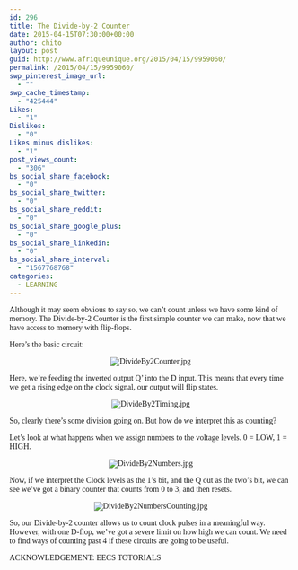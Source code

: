 ```yaml
---
id: 296
title: The Divide-by-2 Counter
date: 2015-04-15T07:30:00+00:00
author: chito
layout: post
guid: http://www.afriqueunique.org/2015/04/15/9959060/
permalink: /2015/04/15/9959060/
swp_pinterest_image_url:
  - ""
swp_cache_timestamp:
  - "425444"
Likes:
  - "1"
Dislikes:
  - "0"
Likes minus dislikes:
  - "1"
post_views_count:
  - "306"
bs_social_share_facebook:
  - "0"
bs_social_share_twitter:
  - "0"
bs_social_share_reddit:
  - "0"
bs_social_share_google_plus:
  - "0"
bs_social_share_linkedin:
  - "0"
bs_social_share_interval:
  - "1567768768"
categories:
  - LEARNING
---
```

<span style="font-family:Verdana;">Although it may seem obvious to say so, we can&#8217;t count unless we have some kind of memory. The Divide-by-2 Counter is the first simple counter we can make, now that we have access to memory with flip-flops.</span>

<span style="font-family:Verdana;">Here&#8217;s the basic circuit:</span>

<p align="center">
  <span style="font-family:Verdana;"><img src="http://www.eecs.tufts.edu/~dsculley/tutorial/flopsandcounters/DivideBy2Counter.jpg" alt="DivideBy2Counter.jpg" /></span>
</p>

<span style="font-family:Verdana;">Here, we&#8217;re feeding the inverted output Q&#8217; into the D input. This means that every time we get a rising edge on the clock signal, our output will flip states.</span>

<p align="center">
  <span style="font-family:Verdana;"><img src="http://www.eecs.tufts.edu/~dsculley/tutorial/flopsandcounters/DivideBy2Timing.jpg" alt="DivideBy2Timing.jpg" /></span>
</p>

<span style="font-family:Verdana;">So, clearly there&#8217;s some division going on. But how do we interpret this as counting?</span>

<span style="font-family:Verdana;">Let&#8217;s look at what happens when we assign numbers to the voltage levels. 0 = LOW, 1 = HIGH.</span>

<p align="center">
  <span style="font-family:Verdana;"><img src="http://www.eecs.tufts.edu/~dsculley/tutorial/flopsandcounters/DivideBy2Numbers.jpg" alt="DivideBy2Numbers.jpg" /></span>
</p>

<span style="font-family:Verdana;">Now, if we interpret the Clock levels as the 1&#8217;s bit, and the Q out as the two&#8217;s bit, we can see we&#8217;ve got a binary counter that counts from 0 to 3, and then resets.</span>

<p align="center">
  <span style="font-family:Verdana;"><img src="http://www.eecs.tufts.edu/~dsculley/tutorial/flopsandcounters/DivideBy2NumbersCounting.jpg" alt="DivideBy2NumbersCounting.jpg" /></span>
</p>

<span style="font-family:Verdana;">So, our Divide-by-2 counter allows us to count clock pulses in a meaningful way. However, with one D-flop, we&#8217;ve got a severe limit on how high we can count. We need to find ways of counting past 4 if these circuits are going to be useful.<br /></span>

<span style="font-family:Verdana;">ACKNOWLEDGEMENT: EECS TOTORIALS<br /></span>